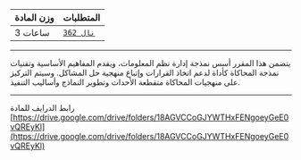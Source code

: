 | وزن المادة | المتطلبات |
|---|---|
| 3 ساعات | [`نال 362`](https://infosystems.blog/plan-study/course/IS-362) |

---

<!-- start -->

يتضمن هذا المقرر أسس نمذجة إدارة نظم المعلومات، ويقدم المفاهيم الأساسية وتقنيات نمذجة المحاكاة كأداة لدعم اتخاذ القرارات
وإتباع منهجية حل المشاكل. وسيتم التركيز على منهجيات المحاكاة متقطعة الأحداث وتطوير النماذج وأساليب التنفيذ.

---
رابط الدرايف للمادة
[https://drive.google.com/drive/folders/18AGVCCoGJYWTHxFENgoeyGeE0vQREyKl](https://drive.google.com/drive/folders/18AGVCCoGJYWTHxFENgoeyGeE0vQREyKl)
